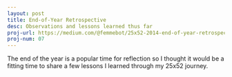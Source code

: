```yaml
---
layout: post
title: End-of-Year Retrospective
desc: Observations and lessons learned thus far
proj-url: https://medium.com/@femmebot/25x52-2014-end-of-year-retrospective-c5675d1a5465
proj-num: 07
---
```



The end of the year is a popular time for reflection so I thought it would be a fitting time to share a few lessons I learned through my 25x52 journey.
